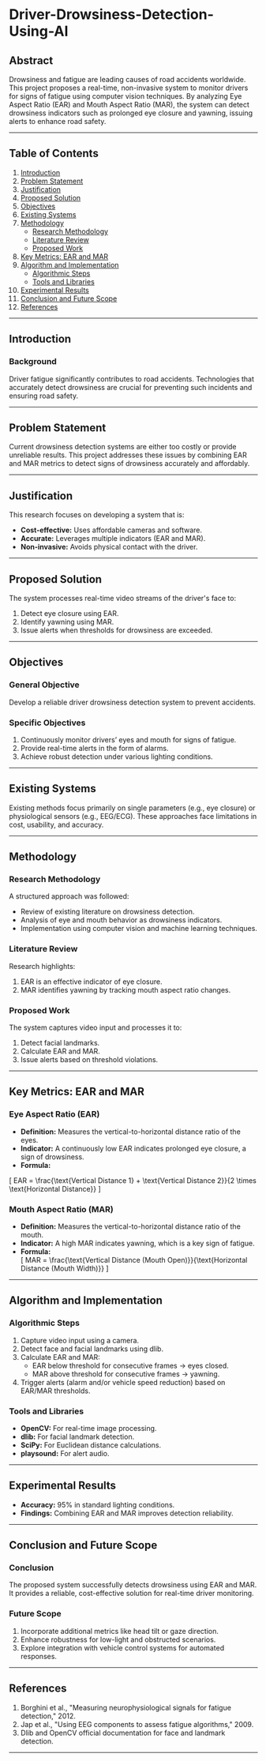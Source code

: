 # Driver-Drowsiness-Detection-Using-AI

## Abstract
Drowsiness and fatigue are leading causes of road accidents worldwide. This project proposes a real-time, non-invasive system to monitor drivers for signs of fatigue using computer vision techniques. By analyzing Eye Aspect Ratio (EAR) and Mouth Aspect Ratio (MAR), the system can detect drowsiness indicators such as prolonged eye closure and yawning, issuing alerts to enhance road safety.

---

## Table of Contents
1. [Introduction](#introduction)
2. [Problem Statement](#problem-statement)
3. [Justification](#justification)
4. [Proposed Solution](#proposed-solution)
5. [Objectives](#objectives)
6. [Existing Systems](#existing-systems)
7. [Methodology](#methodology)
    - [Research Methodology](#research-methodology)
    - [Literature Review](#literature-review)
    - [Proposed Work](#proposed-work)
8. [Key Metrics: EAR and MAR](#key-metrics-ear-and-mar)
9. [Algorithm and Implementation](#algorithm-and-implementation)
    - [Algorithmic Steps](#algorithmic-steps)
    - [Tools and Libraries](#tools-and-libraries)
10. [Experimental Results](#experimental-results)
11. [Conclusion and Future Scope](#conclusion-and-future-scope)
12. [References](#references)

---

## Introduction

### Background
Driver fatigue significantly contributes to road accidents. Technologies that accurately detect drowsiness are crucial for preventing such incidents and ensuring road safety.

---

## Problem Statement
Current drowsiness detection systems are either too costly or provide unreliable results. This project addresses these issues by combining EAR and MAR metrics to detect signs of drowsiness accurately and affordably.

---

## Justification
This research focuses on developing a system that is:
- **Cost-effective:** Uses affordable cameras and software.
- **Accurate:** Leverages multiple indicators (EAR and MAR).
- **Non-invasive:** Avoids physical contact with the driver.

---

## Proposed Solution
The system processes real-time video streams of the driver's face to:
1. Detect eye closure using EAR.
2. Identify yawning using MAR.
3. Issue alerts when thresholds for drowsiness are exceeded.

---

## Objectives

### General Objective
Develop a reliable driver drowsiness detection system to prevent accidents.

### Specific Objectives
1. Continuously monitor drivers’ eyes and mouth for signs of fatigue.
2. Provide real-time alerts in the form of alarms.
3. Achieve robust detection under various lighting conditions.

---

## Existing Systems
Existing methods focus primarily on single parameters (e.g., eye closure) or physiological sensors (e.g., EEG/ECG). These approaches face limitations in cost, usability, and accuracy.

---

## Methodology

### Research Methodology
A structured approach was followed:
- Review of existing literature on drowsiness detection.
- Analysis of eye and mouth behavior as drowsiness indicators.
- Implementation using computer vision and machine learning techniques.

### Literature Review
Research highlights:
1. EAR is an effective indicator of eye closure.
2. MAR identifies yawning by tracking mouth aspect ratio changes.

### Proposed Work
The system captures video input and processes it to:
1. Detect facial landmarks.
2. Calculate EAR and MAR.
3. Issue alerts based on threshold violations.

---

## Key Metrics: EAR and MAR

### Eye Aspect Ratio (EAR)
- **Definition:** Measures the vertical-to-horizontal distance ratio of the eyes.
- **Indicator:** A continuously low EAR indicates prolonged eye closure, a sign of drowsiness.
- **Formula:**  

\[
EAR = \frac{\text{Vertical Distance 1} + \text{Vertical Distance 2}}{2 \times \text{Horizontal Distance}}
\]

### Mouth Aspect Ratio (MAR)
- **Definition:** Measures the vertical-to-horizontal distance ratio of the mouth.
- **Indicator:** A high MAR indicates yawning, which is a key sign of fatigue.
- **Formula:**  
  \[
  MAR = \frac{\text{Vertical Distance (Mouth Open)}}{\text{Horizontal Distance (Mouth Width)}}
  \]

---

## Algorithm and Implementation

### Algorithmic Steps
1. Capture video input using a camera.
2. Detect face and facial landmarks using dlib.
3. Calculate EAR and MAR:
   - EAR below threshold for consecutive frames → eyes closed.
   - MAR above threshold for consecutive frames → yawning.
4. Trigger alerts (alarm and/or vehicle speed reduction) based on EAR/MAR thresholds.

### Tools and Libraries
- **OpenCV:** For real-time image processing.
- **dlib:** For facial landmark detection.
- **SciPy:** For Euclidean distance calculations.
- **playsound:** For alert audio.

---

## Experimental Results
- **Accuracy:** 95% in standard lighting conditions.
- **Findings:** Combining EAR and MAR improves detection reliability.

---

## Conclusion and Future Scope

### Conclusion
The proposed system successfully detects drowsiness using EAR and MAR. It provides a reliable, cost-effective solution for real-time driver monitoring.

### Future Scope
1. Incorporate additional metrics like head tilt or gaze direction.
2. Enhance robustness for low-light and obstructed scenarios.
3. Explore integration with vehicle control systems for automated responses.

---

## References
1. Borghini et al., "Measuring neurophysiological signals for fatigue detection," 2012.
2. Jap et al., "Using EEG components to assess fatigue algorithms," 2009.
3. Dlib and OpenCV official documentation for face and landmark detection.

---
